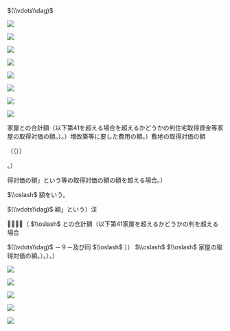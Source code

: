 $(\\vdots\\dag)$

![](https://www.nta.go.jp/tmp/4fc87dfa-b69b-48e4-980b-d3ce39529c8e/images/82a7740bd82d30b9338e3a919477adc690b58fcec58c78fcf3016b56f9fcefe7.jpg)

![](https://www.nta.go.jp/tmp/4fc87dfa-b69b-48e4-980b-d3ce39529c8e/images/80bb613e2d79809ad280d00f9ce5dc17c020fe715e9e977bd222e1e48e094ea0.jpg)

![](https://www.nta.go.jp/tmp/4fc87dfa-b69b-48e4-980b-d3ce39529c8e/images/e0cb6f293b21e8f93a5093dac3ab766399df33c307f633ef08e89083a37a55ef.jpg)

![](https://www.nta.go.jp/tmp/4fc87dfa-b69b-48e4-980b-d3ce39529c8e/images/6996d8f5f7e24c61c2dc5a01f0658780c291d603efd61e65a012102e022c393a.jpg)

![](https://www.nta.go.jp/tmp/4fc87dfa-b69b-48e4-980b-d3ce39529c8e/images/2f79ec8a67059137f3da8f5d346b2c1edab2e51c1a2684dd9c8a0e2bc985389d.jpg)

![](https://www.nta.go.jp/tmp/4fc87dfa-b69b-48e4-980b-d3ce39529c8e/images/f2513364cc50e9b6179ec530b1e6a9d47d29f0a9d327c2d092e03653dfdeab78.jpg)

![](https://www.nta.go.jp/tmp/4fc87dfa-b69b-48e4-980b-d3ce39529c8e/images/1620453ae72eecb95c961d57387e4694d1b9e0e4df8f374fbe416c8772e28f81.jpg)

![](https://www.nta.go.jp/tmp/4fc87dfa-b69b-48e4-980b-d3ce39529c8e/images/f0030d1bee7a300aadab553ffc898f8a28271874667230dce3092435efe9ad79.jpg)

家屋との合計額（以下第41を超える場合を超えるかどうかの判住宅取得資金等家屋の取得対価の額。）。）増改築等に要した費用の額。）敷地の取得対価の額

（（））

。）

得対価の額」という等の取得対価の額の額を超える場合。）

$\\oslash$ 額をいう。

$(\\vdots\\dag)$ 額」という）注

（ $\\oslash$ との合計額（以下第41家屋を超えるかどうかの判を超える場合

$(\\vdots\\dag)$ －９－及び同 $\\oslash$ ）） $\\oslash$ $\\oslash$ 家屋の取得対価の額。）。）。）

![](https://www.nta.go.jp/tmp/4fc87dfa-b69b-48e4-980b-d3ce39529c8e/images/9275e1d573cd196bcf2016d2adb71faf96e95c9aa48b9279d235c78f3a9cd42b.jpg)

![](https://www.nta.go.jp/tmp/4fc87dfa-b69b-48e4-980b-d3ce39529c8e/images/9d13296e0cef760ef5854494223499c3ff46bacc97984104519da103825a570f.jpg)

![](https://www.nta.go.jp/tmp/4fc87dfa-b69b-48e4-980b-d3ce39529c8e/images/6b20eb0a95cd84c1414dc867e54f3c79257a724a8bc8fd8fa76a859d8133b998.jpg)

![](https://www.nta.go.jp/tmp/4fc87dfa-b69b-48e4-980b-d3ce39529c8e/images/51004fc710534bd2bdf391fa8c91831461ca79011acfd477f05e10177a1b3559.jpg)

![](https://www.nta.go.jp/tmp/4fc87dfa-b69b-48e4-980b-d3ce39529c8e/images/5f0ed414e125cb60e5d41ccad8ebc9e63a9409f73b45ccdb0d74b89d57f7142a.jpg)